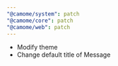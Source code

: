 ```yaml
---
"@camome/system": patch
"@camome/core": patch
"@camome/web": patch
---
```


- Modify theme
- Change default title of Message
